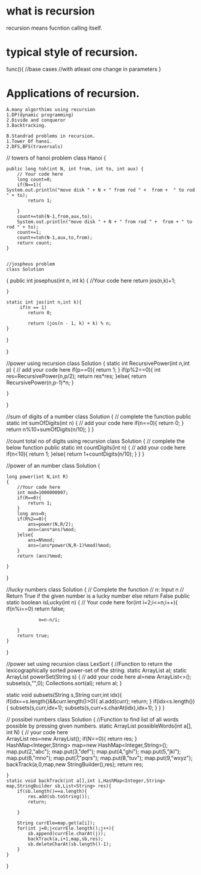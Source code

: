 # what is recursion
 recursion means fucntion calling itself.
# typical style of recursion.
  func(){
    //base cases
    //with atleast one change in parameters
  }

# Applications of recursion.

    A.many algorthims using recursion
    1.DP(dynamic programming)
    2.Divide and conqueror
    3.Backtracking.

    B.Standrad problems in recursion.
    1.Tower Of hanoi.
    2.DFS,BFS(traversals)
// towers of hanoi problem
class Hanoi {

    public long toh(int N, int from, int to, int aux) {
        // Your code here
        long count=0;
        if(N==1){
    System.out.println("move disk " + N + " from rod " +  from +  " to rod " + to);
            return 1;
            
        }
        count+=toh(N-1,from,aux,to);
        System.out.println("move disk " + N + " from rod " +  from + " to rod " + to);
        count+=1;
        count+=toh(N-1,aux,to,from);
        return count;
    }


    //jospheus problem
    class Solution
{
   public int josephus(int n, int k)
    {
        //Your code here
        return jos(n,k)+1;
      
    }
    
    static int jos(int n,int k){
         if(n == 1)
    		return 0;
    	
    		return (jos(n - 1, k) + k) % n;
    }

}

}


//power using recursion
class Solution
{
    static int RecursivePower(int n,int p)
    {
        // add your code here
        if(p==0){
            return 1;
        }
        if(p%2==0){
            int res=RecursivePower(n,p/2);
            return res*res;
        }else{
            return RecursivePower(n,p-1)*n;
        }
        
    }
 
}

//sum of digits of a number
class Solution
{
    // complete the function
    public static int sumOfDigits(int n)
    {
        // add your code here
        if(n==0){
            return 0;
        }
        return n%10+sumOfDigits(n/10);
    }
}

//count total no of digits using recursion
class Solution
{
    // complete the below function
    public static int countDigits(int n)
    {
        // add your code here
        if(n<10){
            return 1;
        }else{
            return 1+countDigits(n/10);
        }
    }
}

//power of an number
class Solution
{
        
    long power(int N,int R)
    {
        //Your code here
        int mod=1000000007;
        if(R==0){
            return 1;
        }
        long ans=0;
        if(R%2==0){
            ans=power(N,R/2);
            ans=(ans*ans)%mod;
        }else{
            ans=N%mod;
            ans=(ans*power(N,R-1)%mod)%mod;
        }
        return (ans)%mod;
        
    }

}

//lucky numbers
class Solution
{
    // Complete the function
    // n: Input n
    // Return True if the given number is a lucky number else return False
    public static boolean isLucky(int n)
    {
        // Your code here
        for(int i=2;i<=n;i++){
            if(n%i==0)
                return false;
                
                n=n-n/i;
            
        }
        return true;
    }
}

//power set using recursion
 class LexSort
{
    //Function to return the lexicographically sorted power-set of the string.
     static ArrayList<String> al;
    static ArrayList<String> powerSet(String s)
    {
        // add your code here
        al=new ArrayList<>();
        subsets(s,"",0);
        Collections.sort(al);
        return al;
    }
    
  static  void subsets(String s,String curr,int idx){
        if(idx==s.length()&&curr.length()>0){
            al.add(curr);
            return;
        }
        if(idx<s.length()){
            subsets(s,curr,idx+1);
            subsets(s,curr+s.charAt(idx),idx+1);
        }
    }
}


 

// possibel numbers
class Solution
{
    //Function to find list of all words possible by pressing given numbers.
    static ArrayList <String> possibleWords(int a[], int N)
    {
        // your code here  
        ArrayList <String> res=new ArrayList<String>();
        if(N==0){
            return res;
        }
        HashMap<Integer,String> map=new HashMap<Integer,String>();
        map.put(2,"abc");
        map.put(3,"def");
        map.put(4,"ghi");
        map.put(5,"jkl");
        map.put(6,"mno");
        map.put(7,"pqrs");
        map.put(8,"tuv");
        map.put(9,"wxyz");
        backTrack(a,0,map,new StringBuilder(),res);
        return res;
        
    }
    static void backTrack(int a[],int i,HashMap<Integer,String> map,StringBuilder sb,List<String> res){
        if(sb.length()==a.length){
            res.add(sb.toString());
            return;
            
        }
        
        String currEle=map.get(a[i]);
        for(int j=0;j<currEle.length();j++){
            sb.append(currEle.charAt(j));
            backTrack(a,i+1,map,sb,res);
            sb.deleteCharAt(sb.length()-1);
        }
    }
}